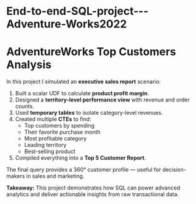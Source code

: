# End-to-end-SQL-project---Adventure-Works2022

# AdventureWorks Top Customers Analysis

In this project I simulated an **executive sales report** scenario:
1. Built a scalar UDF to calculate **product profit margin**.
2. Designed a **territory-level performance view** with revenue and order counts.
3. Used **temporary tables** to isolate category-level revenues.
4. Created multiple **CTEs** to find:
   - Top customers by spending
   - Their favorite purchase month
   - Most profitable category
   - Leading territory
   - Best-selling product
5. Compiled everything into a **Top 5 Customer Report**.

The final query provides a 360° customer profile — useful for decision-makers in sales and marketing.

**Takeaway:** This project demonstrates how SQL can power advanced analytics and deliver actionable insights from raw transactional data.
